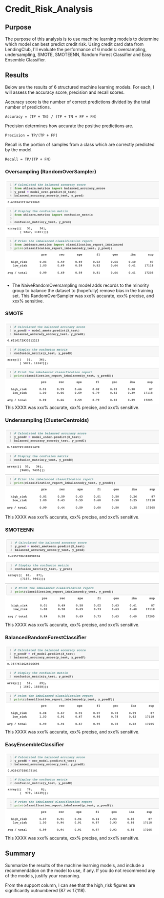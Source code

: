 # Credit_Risk_Analysis

## Purpose

The purpose of this analysis is to use machine learning models to determine which model can best predict credit risk. Using credit card  data from LendingClub, I'll evaluate the performance of 6 models: oversampling, undersampling, SMOTE, SMOTEENN, Random Forest Classifier and Easy Ensemble Classifier.

## Results

Below are the results of 6 structured machine learning models. For each, I will assess the accuracy score, precision and recall scores.

Accuracy score is the number of correct predictions divided by the total number of predictions.

    Accuracy = (TP + TN) / (TP + TN + FP + FN)

Precision determines how accurate the positive predictions are.

    Precision = TP/(TP + FP)

Recall is the portion of samples from a class which are correctly predicted by the model.

    Recall = TP/(TP + FN)

### Oversampling (RandomOverSampler)

![NaiveRandomOversampling](https://github.com/krockway/Credit_Risk_Analysis/blob/main/Images/NaiveRandomOversampling.png)

- The NaiveRandomOversampling model adds records to the minority group to balance the dataset to (hopefully) remove bias in the training set. This RandomOverSampler was xxx% accurate, xxx% precise, and xxx% sensitive.

### SMOTE

![SMOTEOversampling](https://github.com/krockway/Credit_Risk_Analysis/blob/main/Images/SMOTEOversampling.png)
This XXXX was xxx% accurate, xxx% precise, and xxx% sensitive.

### Undersampling (ClusterCentroids)

![Undersampling](https://github.com/krockway/Credit_Risk_Analysis/blob/main/Images/Undersampling.png)
This XXXX was xxx% accurate, xxx% precise, and xxx% sensitive.

### SMOTEENN

![SMOTEENN](https://github.com/krockway/Credit_Risk_Analysis/blob/main/Images/SMOTEENN.png)
This XXXX was xxx% accurate, xxx% precise, and xxx% sensitive.

### BalancedRandomForestClassifier

![BalancedRandomForestClassifier](https://github.com/krockway/Credit_Risk_Analysis/blob/main/Images/BalancedRandomForestClassifier.png)
This XXXX was xxx% accurate, xxx% precise, and xxx% sensitive.

### EasyEnsembleClassifier

![EasyEnsembleAdaBoostClassifier](https://github.com/krockway/Credit_Risk_Analysis/blob/main/Images/EasyEnsembleAdaBoostClassifier.png)
This XXXX was xxx% accurate, xxx% precise, and xxx% sensitive.

## Summary

Summarize the results of the machine learning models, and include a recommendation on the model to use, if any. If you do not recommend any of the models, justify your reasoning.

From the support column, I can see that the high_risk figures are significantly outnumbered (87 vs 17,118).